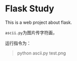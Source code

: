 # Flask Study
This is a web project about flask.

`ascii.py`为图片传字符画，


运行指令为：
> python ascii.py test.png

